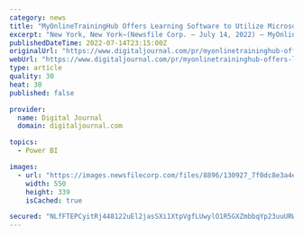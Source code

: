 ```yaml
---
category: news
title: "MyOnlineTrainingHub Offers Learning Software to Utilize Microsoft Excel and Power BI"
excerpt: "New York, New York–(Newsfile Corp. – July 14, 2022) – MyOnlineTrainingHub offers learning software to utilize Microsoft Excel and Power BI. MyOnlineTrainingHub, an online learning platform ..."
publishedDateTime: 2022-07-14T23:15:00Z
originalUrl: "https://www.digitaljournal.com/pr/myonlinetraininghub-offers-learning-software-to-utilize-microsoft-excel-and-power-bi"
webUrl: "https://www.digitaljournal.com/pr/myonlinetraininghub-offers-learning-software-to-utilize-microsoft-excel-and-power-bi"
type: article
quality: 30
heat: 30
published: false

provider:
  name: Digital Journal
  domain: digitaljournal.com

topics:
  - Power BI

images:
  - url: "https://images.newsfilecorp.com/files/8896/130927_7f0dc8e3a4e93acc_001.jpg"
    width: 550
    height: 339
    isCached: true

secured: "NLfFTEPCyitRj448122uEl2jasSXi1XtpVgfLUwylO1R5GXZmbbqYp23uuURWm0M1Dfc5oW5zG6WMtEQFn32DxHmrC7caLA+6SiPXieKnHafFLtbMOecJCsy5RoqzvCXMtCXvwY/wNnEkrC4LkmZjFhOTjM8IzPXW1T1LT7GN4s9fSmHqQ4ovkT+WTd6oJZpY0FI7/wDY1ZOYKSQR0pGubK4P52wIJvuXLysfzfpWcnptWIT1Yy7ay6WdthYwNh6itmF8jlLCaeVRTn9aXzJm1lfX7Z4ZUlhLOZWZNwkyDXxeNDKg7gUQI+nX4XQRnZDbiwjrdERuFnLC37LaLXuz9IOK0xJK277wkHGsA2ooxQ=;YkKEZg8vcMkfmnN3hvUqKw=="
---
```


